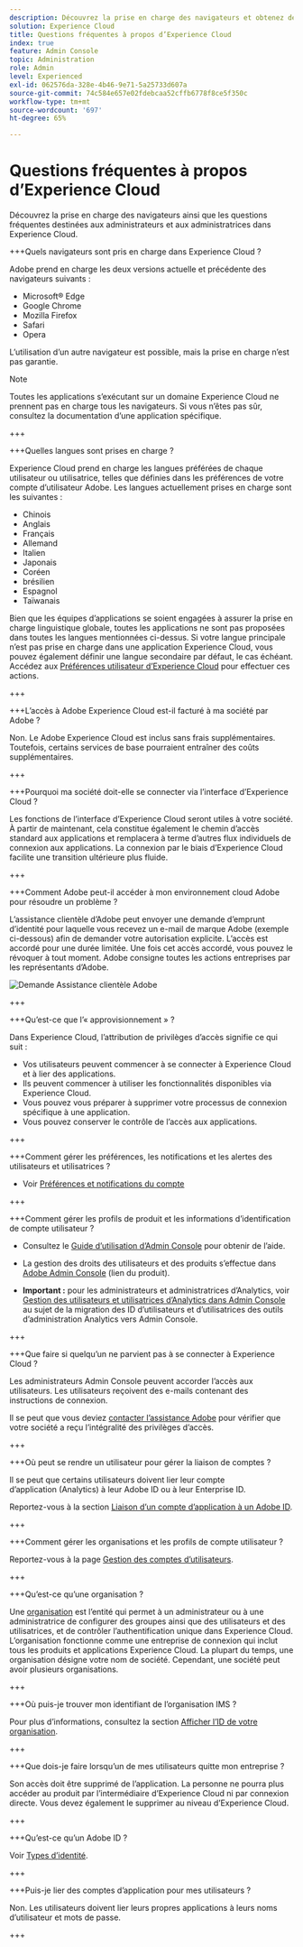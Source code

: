 ```yaml
---
description: Découvrez la prise en charge des navigateurs et obtenez des réponses aux questions fréquentes à l’intention des administrateurs dans Adobe Experience Cloud.
solution: Experience Cloud
title: Questions fréquentes à propos d’Experience Cloud
index: true
feature: Admin Console
topic: Administration
role: Admin
level: Experienced
exl-id: 062576da-328e-4b46-9e71-5a25733d607a
source-git-commit: 74c584e657e02fdebcaa52cffb6778f8ce5f350c
workflow-type: tm+mt
source-wordcount: '697'
ht-degree: 65%

---
```


# Questions fréquentes à propos d’Experience Cloud

Découvrez la prise en charge des navigateurs ainsi que les questions fréquentes destinées aux administrateurs et aux administratrices dans Experience Cloud.

+++Quels navigateurs sont pris en charge dans Experience Cloud ?

Adobe prend en charge les deux versions actuelle et précédente des navigateurs suivants :

* Microsoft® Edge
* Google Chrome
* Mozilla Firefox
* Safari
* Opera

L’utilisation d’un autre navigateur est possible, mais la prise en charge n’est pas garantie.

>[!NOTE]
>
>Toutes les applications s’exécutant sur un domaine Experience Cloud ne prennent pas en charge tous les navigateurs. Si vous n’êtes pas sûr, consultez la documentation d’une application spécifique.

+++

+++Quelles langues sont prises en charge ?

Experience Cloud prend en charge les langues préférées de chaque utilisateur ou utilisatrice, telles que définies dans les préférences de votre compte d’utilisateur Adobe. Les langues actuellement prises en charge sont les suivantes :

* Chinois
* Anglais
* Français
* Allemand
* Italien
* Japonais
* Coréen
* brésilien
* Espagnol
* Taïwanais

Bien que les équipes d’applications se soient engagées à assurer la prise en charge linguistique globale, toutes les applications ne sont pas proposées dans toutes les langues mentionnées ci-dessus. Si votre langue principale n’est pas prise en charge dans une application Experience Cloud, vous pouvez également définir une langue secondaire par défaut, le cas échéant. Accédez aux [Préférences utilisateur dʼExperience Cloud](https://experience.adobe.com/preferences) pour effectuer ces actions.

+++

+++L’accès à Adobe Experience Cloud est-il facturé à ma société par Adobe ?

Non. Le Adobe Experience Cloud est inclus sans frais supplémentaires. Toutefois, certains services de base pourraient entraîner des coûts supplémentaires.

+++

+++Pourquoi ma société doit-elle se connecter via l’interface d’Experience Cloud ?

Les fonctions de l’interface d’Experience Cloud seront utiles à votre société. À partir de maintenant, cela constitue également le chemin dʼaccès standard aux applications et remplacera à terme dʼautres flux individuels de connexion aux applications. La connexion par le biais d’Experience Cloud facilite une transition ultérieure plus fluide.

+++

+++Comment Adobe peut-il accéder à mon environnement cloud Adobe pour résoudre un problème ?

L’assistance clientèle d’Adobe peut envoyer une demande d’emprunt d’identité pour laquelle vous recevez un e-mail de marque Adobe (exemple ci-dessous) afin de demander votre autorisation explicite. L’accès est accordé pour une durée limitée. Une fois cet accès accordé, vous pouvez le révoquer à tout moment. Adobe consigne toutes les actions entreprises par les représentants dʼAdobe.

![Demande Assistance clientèle Adobe](../assets/support-email.png)

+++

+++Qu’est-ce que l’« approvisionnement » ?

Dans Experience Cloud, l’attribution de privilèges d’accès signifie ce qui suit :

* Vos utilisateurs peuvent commencer à se connecter à Experience Cloud et à lier des applications.
* Ils peuvent commencer à utiliser les fonctionnalités disponibles via Experience Cloud.
* Vous pouvez vous préparer à supprimer votre processus de connexion spécifique à une application.
* Vous pouvez conserver le contrôle de lʼaccès aux applications.

+++

+++Comment gérer les préférences, les notifications et les alertes des utilisateurs et utilisatrices ?

* Voir [ Préférences et notifications du compte ](/help/interface/features/account-preferences.md)

+++

+++Comment gérer les profils de produit et les informations d’identification de compte utilisateur ?

* Consultez le [Guide d’utilisation d’Admin Console](https://helpx.adobe.com/fr/enterprise/admin-guide.html) pour obtenir de l’aide.

* La gestion des droits des utilisateurs et des produits s’effectue dans [Adobe Admin Console](https://adminconsole.adobe.com/enterprise) (lien du produit).

* **Important :** pour les administrateurs et administratrices d’Analytics, voir [Gestion des utilisateurs et utilisatrices d’Analytics dans Admin Console](https://experienceleague.adobe.com/docs/analytics/admin/user-product-management/migrate-users/c-migration-tool.html) au sujet de la migration des ID d’utilisateurs et d’utilisatrices des outils d’administration Analytics vers Admin Console.

+++

+++Que faire si quelqu’un ne parvient pas à se connecter à Experience Cloud ?

Les administrateurs Admin Console peuvent accorder l’accès aux utilisateurs. Les utilisateurs reçoivent des e-mails contenant des instructions de connexion.

Il se peut que vous deviez [contacter l’assistance Adobe](https://experienceleague.adobe.com/?support-solution=General&lang=fr#support) pour vérifier que votre société a reçu l’intégralité des privilèges d’accès.

+++

+++Où peut se rendre un utilisateur pour gérer la liaison de comptes ?

Il se peut que certains utilisateurs doivent lier leur compte dʼapplication (Analytics) à leur Adobe ID ou à leur Enterprise ID.

Reportez-vous à la section [Liaison dʼun compte dʼapplication à un Adobe ID](../administration/organizations.md).

+++

+++Comment gérer les organisations et les profils de compte utilisateur ?

Reportez-vous à la page [Gestion des comptes d’utilisateurs](../administration/organizations.md).

+++

+++Qu’est-ce qu’une organisation ?

Une [organisation](../administration/organizations.md) est l’entité qui permet à un administrateur ou à une administratrice de configurer des groupes ainsi que des utilisateurs et des utilisatrices, et de contrôler l’authentification unique dans Experience Cloud. Lʼorganisation fonctionne comme une entreprise de connexion qui inclut tous les produits et applications Experience Cloud. La plupart du temps, une organisation désigne votre nom de société. Cependant, une société peut avoir plusieurs organisations.

+++

+++Où puis-je trouver mon identifiant de l’organisation IMS ?

Pour plus d’informations, consultez la section [Afficher l’ID de votre organisation](../administration/organizations.md).

+++

+++Que dois-je faire lorsqu’un de mes utilisateurs quitte mon entreprise ?

Son accès doit être supprimé de lʼapplication. La personne ne pourra plus accéder au produit par l’intermédiaire d’Experience Cloud ni par connexion directe. Vous devez également le supprimer au niveau d’Experience Cloud.

+++

+++Qu’est-ce qu’un Adobe ID ?

Voir [Types d’identité](https://helpx.adobe.com/fr/enterprise/using/identity.html).

+++

+++Puis-je lier des comptes d’application pour mes utilisateurs ?

Non. Les utilisateurs doivent lier leurs propres applications à leurs noms dʼutilisateur et mots de passe.

+++
